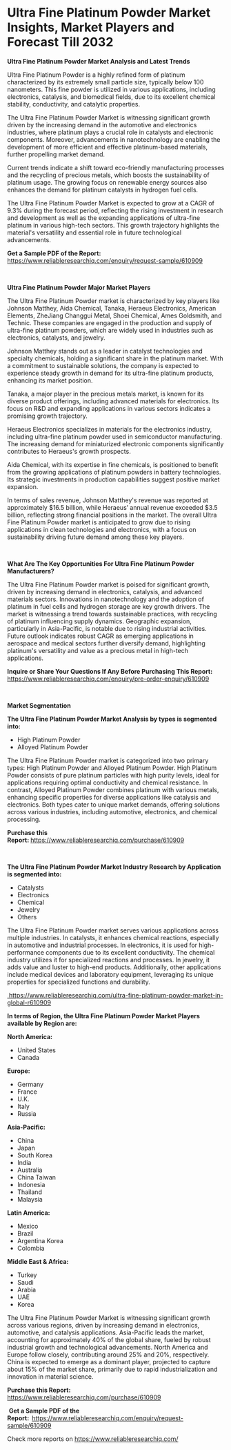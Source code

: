 <p><h1>Ultra Fine Platinum Powder Market Insights, Market Players and Forecast Till 2032</h1></p><p><strong>Ultra Fine Platinum Powder Market Analysis and Latest Trends</strong></p>
<p><p>Ultra Fine Platinum Powder is a highly refined form of platinum characterized by its extremely small particle size, typically below 100 nanometers. This fine powder is utilized in various applications, including electronics, catalysis, and biomedical fields, due to its excellent chemical stability, conductivity, and catalytic properties.</p><p>The Ultra Fine Platinum Powder Market is witnessing significant growth driven by the increasing demand in the automotive and electronics industries, where platinum plays a crucial role in catalysts and electronic components. Moreover, advancements in nanotechnology are enabling the development of more efficient and effective platinum-based materials, further propelling market demand.</p><p>Current trends indicate a shift toward eco-friendly manufacturing processes and the recycling of precious metals, which boosts the sustainability of platinum usage. The growing focus on renewable energy sources also enhances the demand for platinum catalysts in hydrogen fuel cells. </p><p>The Ultra Fine Platinum Powder Market is expected to grow at a CAGR of 9.3% during the forecast period, reflecting the rising investment in research and development as well as the expanding applications of ultra-fine platinum in various high-tech sectors. This growth trajectory highlights the material's versatility and essential role in future technological advancements.</p></p>
<p><strong>Get a Sample PDF of the Report:&nbsp;</strong> <a href="https://www.reliableresearchiq.com/enquiry/request-sample/610909?utm_campaign=3318&utm_medium=2&utm_source=Github&utm_content=ia&utm_term=23032025&utm_id=ultra-fine-platinum-powder">https://www.reliableresearchiq.com/enquiry/request-sample/610909</a></p>
<p>&nbsp;</p>
<p><strong>Ultra Fine Platinum Powder Major Market Players</strong></p>
<p><p>The Ultra Fine Platinum Powder market is characterized by key players like Johnson Matthey, Aida Chemical, Tanaka, Heraeus Electronics, American Elements, ZheJiang Changgui Metal, Shoei Chemical, Ames Goldsmith, and Technic. These companies are engaged in the production and supply of ultra-fine platinum powders, which are widely used in industries such as electronics, catalysts, and jewelry.</p><p>Johnson Matthey stands out as a leader in catalyst technologies and specialty chemicals, holding a significant share in the platinum market. With a commitment to sustainable solutions, the company is expected to experience steady growth in demand for its ultra-fine platinum products, enhancing its market position.</p><p>Tanaka, a major player in the precious metals market, is known for its diverse product offerings, including advanced materials for electronics. Its focus on R&D and expanding applications in various sectors indicates a promising growth trajectory.</p><p>Heraeus Electronics specializes in materials for the electronics industry, including ultra-fine platinum powder used in semiconductor manufacturing. The increasing demand for miniaturized electronic components significantly contributes to Heraeus's growth prospects.</p><p>Aida Chemical, with its expertise in fine chemicals, is positioned to benefit from the growing applications of platinum powders in battery technologies. Its strategic investments in production capabilities suggest positive market expansion.</p><p>In terms of sales revenue, Johnson Matthey's revenue was reported at approximately $16.5 billion, while Heraeus’ annual revenue exceeded $3.5 billion, reflecting strong financial positions in the market. The overall Ultra Fine Platinum Powder market is anticipated to grow due to rising applications in clean technologies and electronics, with a focus on sustainability driving future demand among these key players.</p></p>
<p>&nbsp;</p>
<p><strong>What Are The Key Opportunities For Ultra Fine Platinum Powder Manufacturers?</strong></p>
<p><p>The Ultra Fine Platinum Powder market is poised for significant growth, driven by increasing demand in electronics, catalysis, and advanced materials sectors. Innovations in nanotechnology and the adoption of platinum in fuel cells and hydrogen storage are key growth drivers. The market is witnessing a trend towards sustainable practices, with recycling of platinum influencing supply dynamics. Geographic expansion, particularly in Asia-Pacific, is notable due to rising industrial activities. Future outlook indicates robust CAGR as emerging applications in aerospace and medical sectors further diversify demand, highlighting platinum's versatility and value as a precious metal in high-tech applications.</p></p>
<p><strong>Inquire or Share Your Questions If Any Before Purchasing This Report:</strong> <a href="https://www.reliableresearchiq.com/enquiry/pre-order-enquiry/610909?utm_campaign=3318&utm_medium=2&utm_source=Github&utm_content=ia&utm_term=23032025&utm_id=ultra-fine-platinum-powder">https://www.reliableresearchiq.com/enquiry/pre-order-enquiry/610909</a></p>
<p>&nbsp;</p>
<p><strong>Market Segmentation</strong></p>
<p><strong>The Ultra Fine Platinum Powder Market Analysis by types is segmented into:</strong></p>
<p><ul><li>High Platinum Powder</li><li>Alloyed Platinum Powder</li></ul></p>
<p><p>The Ultra Fine Platinum Powder market is categorized into two primary types: High Platinum Powder and Alloyed Platinum Powder. High Platinum Powder consists of pure platinum particles with high purity levels, ideal for applications requiring optimal conductivity and chemical resistance. In contrast, Alloyed Platinum Powder combines platinum with various metals, enhancing specific properties for diverse applications like catalysis and electronics. Both types cater to unique market demands, offering solutions across various industries, including automotive, electronics, and chemical processing.</p></p>
<p><strong>Purchase this Report:&nbsp;</strong><a href="https://www.reliableresearchiq.com/purchase/610909?utm_campaign=3318&utm_medium=2&utm_source=Github&utm_content=ia&utm_term=23032025&utm_id=ultra-fine-platinum-powder">https://www.reliableresearchiq.com/purchase/610909</a></p>
<p>&nbsp;</p>
<p><strong>The Ultra Fine Platinum Powder Market Industry Research by Application is segmented into:</strong></p>
<p><ul><li>Catalysts</li><li>Electronics</li><li>Chemical</li><li>Jewelry</li><li>Others</li></ul></p>
<p><p>The Ultra Fine Platinum Powder market serves various applications across multiple industries. In catalysts, it enhances chemical reactions, especially in automotive and industrial processes. In electronics, it is used for high-performance components due to its excellent conductivity. The chemical industry utilizes it for specialized reactions and processes. In jewelry, it adds value and luster to high-end products. Additionally, other applications include medical devices and laboratory equipment, leveraging its unique properties for specialized functions and durability.</p></p>
<p><a href="https://www.reliableresearchiq.com/ultra-fine-platinum-powder-market-in-global-r610909?utm_campaign=3318&utm_medium=2&utm_source=Github&utm_content=ia&utm_term=23032025&utm_id=ultra-fine-platinum-powder">&nbsp;https://www.reliableresearchiq.com/ultra-fine-platinum-powder-market-in-global-r610909</a></p>
<p><strong>In terms of Region, the Ultra Fine Platinum Powder Market Players available by Region are:</strong></p>
<p>
    <p> <strong> North America: </strong>
        <ul>
            <li>United States</li>
            <li>Canada</li>
        </ul>
        </p> 
    <p> <strong> Europe: </strong>
        <ul>
            <li>Germany</li>
            <li>France</li>
            <li>U.K.</li>
            <li>Italy</li>
            <li>Russia</li>
        </ul>
        </p> 
    <p> <strong> Asia-Pacific: </strong>
        <ul>
            <li>China</li>
            <li>Japan</li>
            <li>South Korea</li>
            <li>India</li>
            <li>Australia</li>
            <li>China Taiwan</li>
            <li>Indonesia</li>
            <li>Thailand</li>
            <li>Malaysia</li>
        </ul>
        </p> 
    <p> <strong> Latin America: </strong>
        <ul>
            <li>Mexico</li>
            <li>Brazil</li>
            <li>Argentina Korea</li>
            <li>Colombia</li>
        </ul>
        </p> 
    <p> <strong> Middle East & Africa: </strong>
        <ul>
            <li>Turkey</li>
            <li>Saudi</li>
            <li>Arabia</li>
            <li>UAE</li>
            <li>Korea</li>
        </ul>
    </p>
    </p>
<p><p>The Ultra Fine Platinum Powder Market is witnessing significant growth across various regions, driven by increasing demand in electronics, automotive, and catalysis applications. Asia-Pacific leads the market, accounting for approximately 40% of the global share, fueled by robust industrial growth and technological advancements. North America and Europe follow closely, contributing around 25% and 20%, respectively. China is expected to emerge as a dominant player, projected to capture about 15% of the market share, primarily due to rapid industrialization and innovation in material science.</p></p>
<p><strong>Purchase this Report: </strong><a href="https://www.reliableresearchiq.com/purchase/610909?utm_campaign=3318&utm_medium=2&utm_source=Github&utm_content=ia&utm_term=23032025&utm_id=ultra-fine-platinum-powder">https://www.reliableresearchiq.com/purchase/610909</a></p>
<p>&nbsp;<strong>Get a Sample PDF of the Report:&nbsp;&nbsp;</strong><a href="https://www.reliableresearchiq.com/enquiry/request-sample/610909?utm_campaign=3318&utm_medium=2&utm_source=Github&utm_content=ia&utm_term=23032025&utm_id=ultra-fine-platinum-powder">https://www.reliableresearchiq.com/enquiry/request-sample/610909</a></p>
<p><strong></strong></p>
<p>Check more reports on <a href="https://www.reliableresearchiq.com/?utm_campaign=3318&utm_medium=2&utm_source=Github&utm_content=ia&utm_term=23032025&utm_id=ultra-fine-platinum-powder">https://www.reliableresearchiq.com/</a></p>